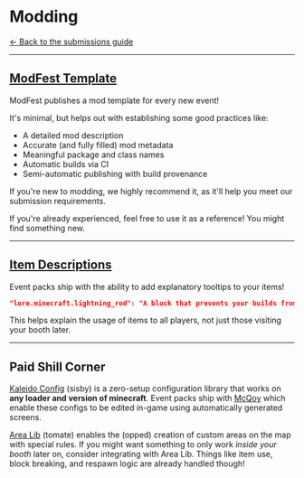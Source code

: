 # Modding

[<- Back to the submissions guide](/pages/submissions)

---

## [ModFest Template](https://github.com/ModFest/template)

ModFest publishes a mod template for every new event! 

It's minimal, but helps out with establishing some good practices like:
- A detailed mod description
- Accurate (and fully filled) mod metadata
- Meaningful package and class names
- Automatic builds via CI
- Semi-automatic publishing with build provenance

If you're new to modding, we highly recommend it, as it'll help you meet our submission requirements.

If you're already experienced, feel free to use it as a reference! You might find something new.

---

## [Item Descriptions](https://github.com/cassiancc/Item-Descriptions)

Event packs ship with the ability to add explanatory tooltips to your items!
```json
"lore.minecraft.lightning_rod": "A block that prevents your builds from being struck by Lightning by attracting nearby bolts."
```

This helps explain the usage of items to all players, not just those visiting your booth later.

---

## Paid Shill Corner

[Kaleido Config](https://github.com/sisby-folk/kaleido-config) (sisby) is a zero-setup configuration library that works on **any loader and version of minecraft**.
Event packs ship with [McQoy](https://modrinth.com/mod/mcqoy) which enable these configs to be edited in-game using automatically generated screens.

[Area Lib](https://github.com/Tomate0613/area-lib) (tomate) enables the (opped) creation of custom areas on the map with special rules. If you might want something to only work _inside your booth_ later on, consider integrating with Area Lib. Things like item use, block breaking, and respawn logic are already handled though!